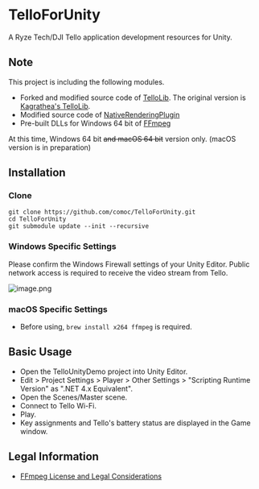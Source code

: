 # TelloForUnity

A Ryze Tech/DJI Tello application development resources for Unity.

## Note

This project is including the following modules.

* Forked and modified source code of [TelloLib](https://github.com/comoc/TelloLib). The original version is [Kagrathea's TelloLib](https://github.com/Kragrathea/TelloLib).
* Modified source code of [NativeRenderingPlugin](https://bitbucket.org/Unity-Technologies/graphicsdemos/src/default/NativeRenderingPlugin/)
* Pre-built DLLs for Windows 64 bit of [FFmpeg](https://www.ffmpeg.org/)

At this time, Windows 64 bit ~~and macOS 64 bit~~ version only. (macOS version is in preparation)

## Installation

### Clone

```
git clone https://github.com/comoc/TelloForUnity.git
cd TelloForUnity
git submodule update --init --recursive
```

### Windows Specific Settings

Please confirm the Windows Firewall settings of your Unity Editor. Public network access is required to receive the video stream from Tello.

![image.png](https://qiita-image-store.s3.amazonaws.com/0/39561/6e7de478-cbd8-be4f-1687-2f43135f9c10.png)

### macOS Specific Settings

* Before using, ```brew install x264 ffmpeg``` is required.

## Basic Usage

* Open the TelloUnityDemo project into Unity Editor.
* Edit > Project Settings > Player > Other Settings > "Scripting Runtime Version" as ".NET 4.x Equivalent".
* Open the Scenes/Master scene.
* Connect to Tello Wi-Fi.
* Play.
* Key assignments and Tello's battery status are displayed in the Game window.

## Legal Information

* [FFmpeg License and Legal Considerations](https://www.ffmpeg.org/legal.html)
